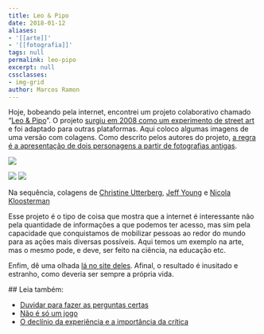 ```yaml
---
title: Leo & Pipo
date: 2018-01-12
aliases:
- '[[arte]]'
- '[[fotografia]]'
tags: null
permalink: leo-pipo
excerpt: null
cssclasses:
- img-grid
author: Marcos Ramon
---
```

Hoje, bobeando pela internet, encontrei um projeto colaborativo chamado “[Leo & Pipo](http://leo-and-pipo-by.tumblr.com/)”. O projeto [surgiu em 2008 como um experimento de street art](https://fr.wikipedia.org/wiki/L%C3%A9o_%26_Pipo) e foi adaptado para outras plataformas. Aqui coloco algumas imagens de uma versão com colagens. Como descrito pelos autores do projeto, [a regra é a apresentação de dois personagens a partir de fotografias antigas](http://leo-and-pipo-by.tumblr.com/about).

![](https://cdn-images-1.medium.com/max/400/1*877WGEOhlWwyOUEcHTiPzA.jpeg)

![](https://cdn-images-1.medium.com/max/400/1*ZyHYY6MHJ16cxhwN4fFYyw.png)
![](https://cdn-images-1.medium.com/max/400/1*iHADBf0LR-NjHFweygB8Ng.jpeg)

Na sequência, colagens de [Christine Utterberg](https://www.instagram.com/christine.utterberg/), [Jeff Young](http://leo-and-pipo-by.tumblr.com/post/166461040334/leo-pipo-by-jeff-yeung) e [Nicola Kloosterman](http://nicolakloosterman.com/)

Esse projeto é o tipo de coisa que mostra que a internet é interessante não pela quantidade de informações a que podemos ter acesso, mas sim pela capacidade que conquistamos de mobilizar pessoas ao redor do mundo para as ações mais diversas possíveis. Aqui temos um exemplo na arte, mas o mesmo pode, e deve, ser feito na ciência, na educação etc.

Enfim, dê uma olhada [lá no site deles](http://leo-and-pipo-by.tumblr.com/). Afinal, o resultado é inusitado e estranho, como deveria ser sempre a própria vida.
<div class="leia-tambem" markdown="1">
## Leia também:

- <a href="/duvidar-para-fazer-as-perguntas-certas">Duvidar para fazer as perguntas certas</a>
- <a href="/nao-e-so-um-jogo">Não é só um jogo</a>
- <a href="/o-declinio-da-experiencia-e-a-importancia-da-critica">O declínio da experiência e a importância da crítica</a>
</div>
